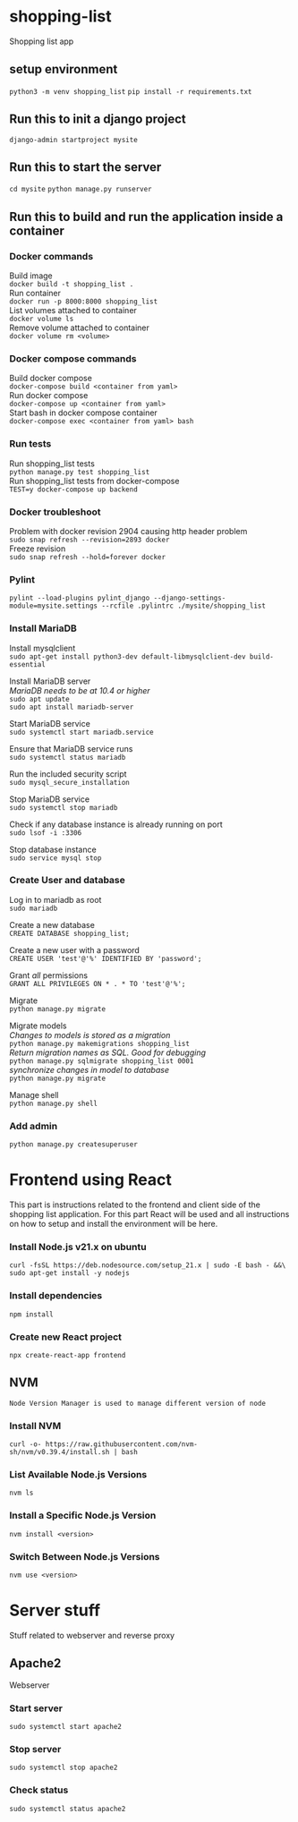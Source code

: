 # shopping-list
Shopping list app

## setup environment
`python3 -m venv shopping_list`
`pip install -r requirements.txt`

## Run this to init a django project
`django-admin startproject mysite`

## Run this to start the server
`cd mysite`
`python manage.py runserver`

## Run this to build and run the application inside a container
### Docker commands
Build image\
`docker build -t shopping_list .`\
Run container\
`docker run -p 8000:8000 shopping_list`\
List volumes attached to container\
`docker volume ls`\
Remove volume attached to container\
`docker volume rm <volume>`

### Docker compose commands
Build docker compose\
`docker-compose build <container from yaml>`\
Run docker compose\
`docker-compose up <container from yaml>`\
Start bash in docker compose container\
`docker-compose exec <container from yaml> bash`

### Run tests
Run shopping_list tests\
`python manage.py test shopping_list`\
Run shopping_list tests from docker-compose\
`TEST=y docker-compose up backend`

### Docker troubleshoot
Problem with docker revision 2904 causing http header problem\
`sudo snap refresh --revision=2893 docker`\
Freeze revision\
`sudo snap refresh --hold=forever docker`

### Pylint
`pylint --load-plugins pylint_django --django-settings-module=mysite.settings --rcfile .pylintrc ./mysite/shopping_list`

### Install MariaDB
Install mysqlclient\
`sudo apt-get install python3-dev default-libmysqlclient-dev build-essential`

Install MariaDB server\
*MariaDB needs to be at 10.4 or higher*\
`sudo apt update`\
`sudo apt install mariadb-server`

Start MariaDB service\
`sudo systemctl start mariadb.service`

Ensure that MariaDB service runs\
`sudo systemctl status mariadb`

Run the included security script\
`sudo mysql_secure_installation`

Stop MariaDB service\
`sudo systemctl stop mariadb`

Check if any database instance is already running on port\
`sudo lsof -i :3306`

Stop database instance\
`sudo service mysql stop`

### Create User and database
Log in to mariadb as root\
`sudo mariadb`

Create a new database\
`CREATE DATABASE shopping_list;`

Create a new user with a password\
`CREATE USER 'test'@'%' IDENTIFIED BY 'password';`

Grant *all* permissions\
`GRANT ALL PRIVILEGES ON * . * TO 'test'@'%';`

Migrate\
`python manage.py migrate`

Migrate models\
*Changes to models is stored as a migration*\
`python manage.py makemigrations shopping_list`\
*Return migration names as SQL. Good for debugging*\
`python manage.py sqlmigrate shopping_list 0001`\
*synchronize changes in model to database* \
`python manage.py migrate`

Manage shell\
`python manage.py shell`

### Add admin
`python manage.py createsuperuser`

# Frontend using React
This part is instructions related to the frontend and client side of the shopping list application. For this part React will be used and all instructions on how to setup and install the environment will be here.

### Install Node.js v21.x on ubuntu
`curl -fsSL https://deb.nodesource.com/setup_21.x | sudo -E bash - &&\ sudo apt-get install -y nodejs`

### Install dependencies
`npm install`

### Create new React project
`npx create-react-app frontend`

## NVM
`Node Version Manager is used to manage different version of node`

### Install NVM
`curl -o- https://raw.githubusercontent.com/nvm-sh/nvm/v0.39.4/install.sh | bash`

### List Available Node.js Versions
`nvm ls`

### Install a Specific Node.js Version
`nvm install <version>`

### Switch Between Node.js Versions
`nvm use <version>`

# Server stuff
Stuff related to webserver and reverse proxy

## Apache2
Webserver

### Start server
`sudo systemctl start apache2`

### Stop server
`sudo systemctl stop apache2`

### Check status
`sudo systemctl status apache2`